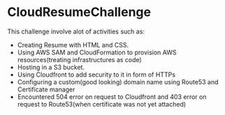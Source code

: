 # CloudResumeChallenge

This challenge involve alot of activities such as: 
- Creating Resume with HTML and CSS.
- Using AWS SAM and CloudFormation to provision AWS resources(treating infrastructures as code)
- Hosting in a S3 bucket.
- Using Cloudfront to add security to it in form of HTTPs
- Configuring a custom(good looking) domain name using Route53 and Certificate manager
- Encountered 504 error on request to Cloudfront and 403 error on request to Route53(when certificate was not yet attached)


